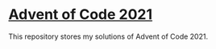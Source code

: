 # [Advent of Code 2021](https://adventofcode.com/2021)

This repository stores my solutions of Advent of Code 2021.
